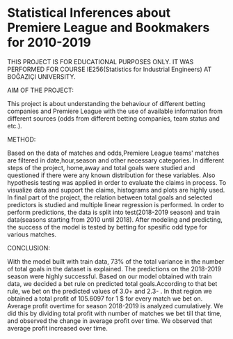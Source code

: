 # Statistical Inferences about Premiere League and Bookmakers for 2010-2019 

THIS PROJECT IS FOR EDUCATIONAL PURPOSES ONLY. IT WAS PERFORMED FOR COURSE IE256(Statistics for Industrial Engineers) AT BOĞAZIÇI UNIVERSITY.

  AIM OF THE PROJECT:

  This project is about understanding the behaviour of different betting companies and Premiere League with the use of available information from different sources (odds from different betting companies, team status and etc.).

  METHOD:
 
  Based on the data of matches and odds,Premiere League teams' matches are filtered in date,hour,season and other necessary categories. In different steps of the project, home,away and total goals were studied and questioned if there were any known distribution for these variables. Also hypothesis testing was applied in order to evaluate the claims in process. To visualize data and support the claims, histograms and plots are highly used. In final part of the project, the relation between total goals and selected predictors is studied and multiple linear regression is performed. In order to perform predictions, the data is split into test(2018-2019 season) and train data(seasons starting from 2010 until 2018). After modeling and predicting, the success of the model is tested by betting for spesific odd type for various matches.


  CONCLUSION:
  
  With the model built with train data, 73% of the total variance in the number of total goals in the dataset is explained. The predictions on the 2018-2019 season were highly successful. Based on our model obtained with train data, we decided a bet rule on predicted total goals.According to that bet rule, we bet on the predicted values of 3.0+ and 2.3- . In that region we obtained a total profit of
105.6097 for 1 $ for every match we bet on. Average profit overtime for season 2018-2019 is analyzed cumulatively. We did this by dividing
total profit with number of matches we bet till that time, and observed the change in average profit over time. We observed that average profit increased over time.
